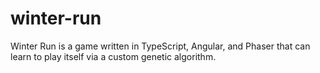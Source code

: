 # winter-run
 Winter Run is a game written in TypeScript, Angular, and Phaser that can learn to play itself via a custom genetic algorithm.

